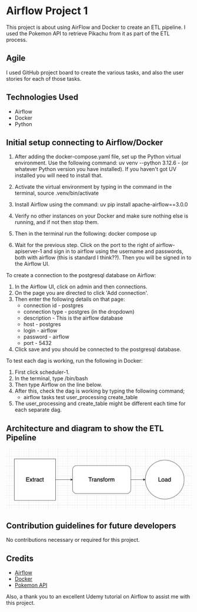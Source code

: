 # Airflow Project 1

This project is about using AirFlow and Docker to create an ETL pipeline. I used the Pokemon API to retrieve Pikachu from it as part of the ETL process.

## Agile

I used GitHub project board to create the various tasks, and also the user stories for each of those tasks.

## Technologies Used
- Airflow
- Docker
- Python

## Initial setup connecting to Airflow/Docker

1. After adding the docker-compose.yaml file, set up the Python virtual environment. Use the following command:
uv venv --python 3.12.6 - (or whatever Python version you have installed). If you haven't got UV installed you will need to install that.

2. Activate the virtual environment by typing in the command in the terminal, source .venv/bin/activate

3. Install Airflow using the command:
 uv pip install apache-airflow==3.0.0

4. Verify no other instances on your Docker and make sure nothing else is running, and if not then stop them.

5. Then in the terminal run the following:
 docker compose up 

6. Wait for the previous step. Click on the port to the right of airflow-apiserver-1 and sign in to airflow using the username and passwords, both with airflow (this is standard I think??). Then you will be signed in to the Airflow UI.

To create a connection to the postgresql database on Airflow:

1. In the Airflow UI, click on admin and then connections.
2. On the page you are directed to click 'Add connection'.
3. Then enter the following details on that page:
    - connection id - postgres
    - connection type - postgres (in the dropdown)
    - description -  This is the airflow database
    - host - postgres
    - login - airflow
    - password - airflow
    - port - 5432
4. Click save and you should be connected to the postgresql database.

To test each dag is working, run the following in Docker:

1. First click scheduler-1. 
2. In the terminal, type /bin/bash
3. Then type Airflow on the line below.
4. After this, check the dag is working by typing the following command;
    - airflow tasks test user_processing create_table
5. The user_processing and create_table might be different each time for each separate dag.

## Architecture and diagram to show the ETL Pipeline

![ETL Pipeline](documentation/etl_pipeline.png)

## Contribution guidelines for future developers

No contributions necessary or required for this project.

## Credits

- [Airflow](https://airflow.apache.org/) 
- [Docker](https://www.docker.com/)
- [Pokemon API](https://pokeapi.co/)

Also, a thank you to an excellent Udemy tutorial on Airflow to assist me with this project.


   
